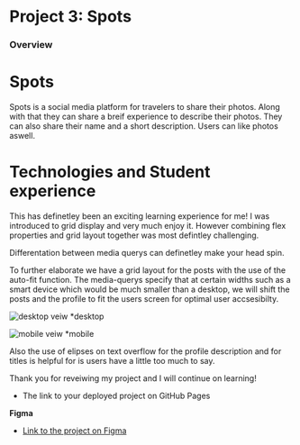 # Project 3: Spots

### Overview

# Spots

Spots is a social media platform for travelers to share their photos. Along with that they can share a breif experience to describe their photos. They can also share their name and a short description. Users can like photos aswell.

# Technologies and Student experience

This has definetley been an exciting learning experience for me! I was introduced to grid display and very much enjoy it. However combining flex properties and grid layout together was most defintley challenging.

Differentation between media querys can definetley make your head spin.

To further elaborate we have a grid layout for the posts with the use of the auto-fit function. The media-querys specify that at certain widths such as a smart device which would be much smaller than a desktop, we will shift the posts and the profile to fit the users screen for optimal user accsesibilty.

![desktop veiw](../images/grid-Screenshot%202025-05-30%20094855.png)
\*desktop

![mobile veiw](../images/mobile%20veiw-Screenshot%202025-05-30%20100010.png)
\*mobile

Also the use of elipses on text overflow for the profile description and for titles is helpful for is users have a little too much to say.

Thank you for reveiwing my project and I will continue on learning!

- The link to your deployed project on GitHub Pages

**Figma**

- [Link to the project on Figma](https://www.figma.com/file/BBNm2bC3lj8QQMHlnqRsga/Sprint-3-Project-%E2%80%94-Spots?type=design&node-id=2%3A60&mode=design&t=afgNFybdorZO6cQo-1)
